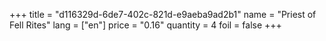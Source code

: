 +++
title = "d116329d-6de7-402c-821d-e9aeba9ad2b1"
name = "Priest of Fell Rites"
lang = ["en"]
price = "0.16"
quantity = 4
foil = false
+++
